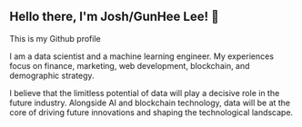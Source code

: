 ## Hello there, I'm Josh/GunHee Lee! 👋
This is my Github profile

I am a data scientist and a machine learning engineer. My experiences focus on finance, marketing, web development, blockchain, and demographic strategy. 

I believe that the limitless potential of data will play a decisive role in the future industry. Alongside AI and blockchain technology, data will be at the core of driving future innovations and shaping the technological landscape.

<!--
**Gunehee/Gunehee** is a ✨ _special_ ✨ repository because its `README.md` (this file) appears on your GitHub profile.

Here are some ideas to get you started:

- 🔭 I’m currently working on ...
- 🌱 I’m currently learning ...
- 👯 I’m looking to collaborate on ...
- 🤔 I’m looking for help with ...
- 💬 Ask me about ...
- 📫 How to reach me: ...
- 😄 Pronouns: ...
- ⚡ Fun fact: ...
-->
